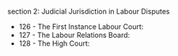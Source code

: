 section 2: Judicial Jurisdiction in Labour Disputes

<ul>
			<li>126 - The First Instance Labour Court: <ul>
			</ul></li>			<li>127 - The Labour Relations Board: <ul>
			</ul></li>			<li>128 - The High Court: <ul>
			</ul></li></ul>